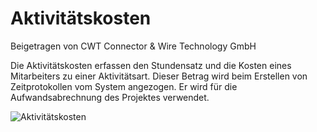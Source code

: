 <!-- add-breadcrumbs -->
# Aktivitätskosten
<span class="text-muted contributed-by">Beigetragen von CWT Connector & Wire Technology GmbH</span>

Die Aktivitätskosten erfassen den Stundensatz und die Kosten eines Mitarbeiters zu einer Aktivitätsart. Dieser Betrag wird beim Erstellen von Zeitprotokollen vom System angezogen. Er wird für die Aufwandsabrechnung des Projektes verwendet.

<img class="screenshot" alt="Aktivitätskosten" src="/docs/assets/img/project/activity_cost.png">
